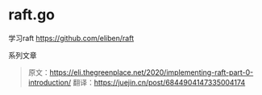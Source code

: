 # raft.go

学习raft
https://github.com/eliben/raft

系列文章
> 原文：https://eli.thegreenplace.net/2020/implementing-raft-part-0-introduction/
> 翻译：https://juejin.cn/post/6844904147335004174
